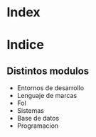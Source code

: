 # Index
<html>
<head>
<title>Indice</title>
</head>
<body>
<h1>Indice</h1>
<h2>Distintos modulos</h2>
<ul>
<li>Entornos de desarrollo</li>
<li>Lenguaje de marcas</li>
<li>Fol</li>
<li>Sistemas</li>
<li>Base de datos</li>
<li>Programacion</li>
</ul>
</body>
</html>